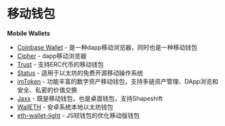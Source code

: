 # 移动钱包



**Mobile Wallets**

* [Coinbase Wallet](https://github.com/CoinbaseWallet) -   是一种dapp移动浏览器，同时也是一种移动钱包
* [Cipher](https://www.cipherbrowser.com/) - dapp移动浏览器
* [Trust](https://github.com/TrustWallet/trust-wallet-ios) - 支持ERC代币的移动钱包
* [Status](https://github.com/status-im/status-react) - 适用于以太坊的免费开源移动操作系统
* [imToken](https://token.im/) - 功能丰富的数字资产移动钱包，支持多链资产管理、DApp浏览和安全、私密的价值交换
* [Jaxx](https://jaxx.io/) - 既是移动钱包，也是桌面钱包，支持Shapeshift
* [WallETH](https://walleth.org/) - 安卓系统本地以太坊钱包
* [eth-wallet-light](https://github.com/NoahZinsmeister/eth-wallet-light) -   JS轻钱包的优化移动版钱包

